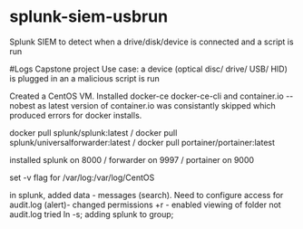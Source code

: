 # splunk-siem-usbrun
Splunk SIEM to detect when a drive/disk/device is connected and a script is run

#Logs Capstone project
Use case: a device (optical disc/ drive/ USB/ HID) is plugged in an a malicious script is run



Created a CentOS VM. Installed docker-ce docker-ce-cli and container.io --nobest as latest version of container.io was consistantly skipped which produced errors for docker installs.

docker pull splunk/splunk:latest / docker pull splunk/universalforwarder:latest / docker pull portainer/portainer:latest

installed splunk on 8000 / forwarder on 9997 / portainer on 9000

set -v flag for /var/log:/var/log/CentOS

in splunk, added data - messages (search).
Need to configure access for audit.log (alert)- changed permissions +r - enabled viewing of folder not audit.log
tried ln -s; adding splunk to group; 
